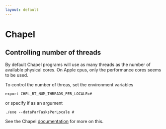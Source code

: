 ```yaml
---
layout: default
---
```


# Chapel

## Controlling number of threads

By default Chapel programs will use as many threads as the number of available physical cores. On Apple cpus, only the performance cores seems to be used.

To control the number of threas, set the environment variables

```shell
export CHPL_RT_NUM_THREADS_PER_LOCALE=#
```

or specify if as an argument

```shell
./exe --dataParTasksPerLocale #
```

See the Chapel [documentation](https://chapel-lang.org/docs/usingchapel/executing.html#controlling-degree-of-data-parallelism) for more on this.
